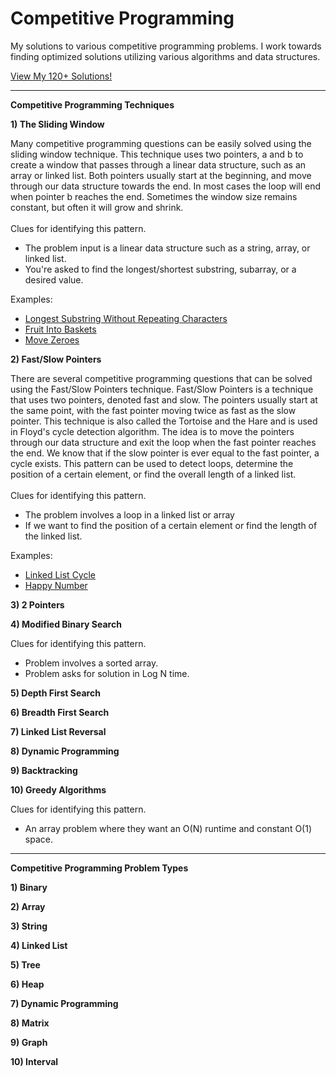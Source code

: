 # Competitive Programming
My solutions to various competitive programming problems. I work towards finding optimized solutions utilizing various algorithms and data structures.

[View My 120+ Solutions!](https://github.com/lancempeterson/Competitive-Programming/tree/master/Coding%20Problems%20%26%20My%20Solutions)

---
__Competitive Programming Techniques__

**1) The Sliding Window**

Many competitive programming questions can be easily solved using the
sliding window technique. This technique uses two pointers, a and b to create a
window that passes through a linear data structure, such as an array or linked
list. Both pointers usually start at the beginning, and move through our data
structure towards the end. In most cases the loop will end when pointer b reaches
the end. Sometimes the window size remains constant,
but often it will grow and shrink.
<br>
<br>
Clues for identifying this pattern.
* The problem input is a linear data structure such as a string, array, or linked list.
* You're asked to find the longest/shortest substring, subarray, or a desired value.

Examples:
* [Longest Substring Without Repeating Characters](https://leetcode.com/problems/longest-substring-without-repeating-characters/)
* [Fruit Into Baskets](https://leetcode.com/problems/fruit-into-baskets/)
* [Move Zeroes](https://github.com/lancempeterson/Competitive-Programming/tree/master/Coding%20Problems%20%26%20My%20Solutions/Move%20Zeroes)

**2) Fast/Slow Pointers**

There are several competitive programming questions that can be solved using the
Fast/Slow Pointers technique. Fast/Slow Pointers is a technique that uses two
pointers, denoted fast and slow.
The pointers usually start at the same point, with the fast pointer moving twice
as fast as the slow pointer. This technique is also called the Tortoise and the
Hare and is used in Floyd's cycle detection algorithm. The idea is to move the
pointers through our data structure and exit the loop when the fast pointer reaches the
end. We know that if the slow pointer is ever equal to the fast pointer, a cycle
exists. This pattern can be used to detect loops, determine the position of a
certain element, or find the overall length of a linked list.
<br>
<br>
Clues for identifying this pattern.
* The problem involves a loop in a linked list or array
* If we want to find the position of a certain element or find the length of the linked list.

Examples:
* [Linked List Cycle](https://leetcode.com/problems/linked-list-cycle/)
* [Happy Number](https://leetcode.com/problems/happy-number/)

**3) 2 Pointers**

**4) Modified Binary Search**

Clues for identifying this pattern.
* Problem involves a sorted array.
* Problem asks for solution in Log N time.

**5) Depth First Search**

**6) Breadth First Search**

**7) Linked List Reversal**

**8) Dynamic Programming**

**9) Backtracking**

**10) Greedy Algorithms**

Clues for identifying this pattern.
* An array problem where they want an O(N) runtime and constant O(1) space.

---

__Competitive Programming Problem Types__

**1) Binary**

**2) Array**

**3) String**

**4) Linked List**

**5) Tree**

**6) Heap**

**7) Dynamic Programming**

**8) Matrix**

**9) Graph**

**10) Interval**

